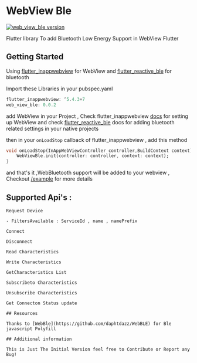# WebView Ble

[![web_view_ble version](https://img.shields.io/pub/v/web_view_ble?label=web_view_ble)](https://pub.dev/packages/web_view_ble)

Flutter library To add Bluetooth Low Energy Support in WebView Flutter

## Getting Started

Using [flutter_inappwebview](https://pub.dev/packages/flutter_inappwebview) for WebView
and [flutter_reactive_ble](https://pub.dev/packages/flutter_reactive_ble) for bluetooth

Import these Libraries in your pubspec.yaml

```dart
flutter_inappwebview: ^5.4.3+7
web_view_ble: 0.0.2
```

add WebView in your Project , Check flutter_inappwebview [docs](https://inappwebview.dev/docs/) for setting up WebView
and check [flutter_reactive_ble](https://pub.dev/packages/flutter_reactive_ble) docs for adding bluetooth related settings in your native projects

then in your `onLoadStop` callback of flutter_inappwebview , add this method

```dart
void onLoadStop(InAppWebViewController controller,BuildContext context) async {
    WebViewBle.init(controller: controller, context: context);
}
```

and that's it ,WebBluetooth support will be added to your webview ,
Checkout [/example](https://github.com/rohitsangwan01/web_view_ble/tree/main/example) for more details

## Supported Api's :

`Request Device`

  ` - FiltersAvailable : ServiceId , name , namePrefix `

`Connect`

`Disconnect`

`Read Characteristics`

`Write Characteristics`

`GetCharacteristics List`

`Subscribeto Characteristics`

`Unsubscribe Characteristics`

`Get Connecton Status update`

```
## Resources

Thanks to [WebBle](https://github.com/daphtdazz/WebBLE) for Ble javascript Polyfill

## Additional information

This is Just The Initial Version feel free to Contribute or Report any Bug!
```
